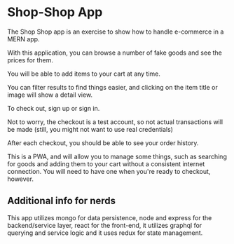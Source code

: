 # Shop-Shop App

The Shop Shop app is an exercise to show how to handle e-commerce in a MERN app. 

With this application, you can browse a number of fake goods and see the prices for them.

You will be able to add items to your cart at any time. 

You can filter results to find things easier, and clicking on the item title or image will show a detail view.

To check out, sign up or sign in.

Not to worry, the checkout is a test account, so not actual transactions will be made
(still, you might not want to use real credentials)

After each checkout, you should be able to see your order history.

This is a PWA, and will allow you to manage some things, such as searching for goods and adding them to your cart
without a consistent internet connection. You will need to have one when you're ready to checkout, however.

## Additional info for nerds

This app utilizes mongo for data persistence, node and express for the backend/service layer, react for the front-end,
it utilizes graphql for querying and service logic and it uses redux for state management. 


